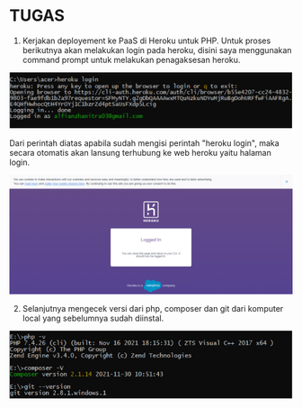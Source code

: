 # TUGAS

1. Kerjakan deployement ke PaaS di Heroku untuk PHP.
Untuk proses berikutnya akan melakukan login pada heroku, disini saya menggunakan command prompt untuk melakukan penagaksesan heroku.

![](img/tugas/01.png)


Dari perintah diatas apabila sudah mengisi perintah "heroku login", maka secara otomatis akan lansung terhubung ke web heroku yaitu halaman login.

![](img/tugas/02.png)


2. Selanjutnya mengecek versi dari php, composer dan git dari komputer local yang sebelumnya sudah diinstal.

![](img/tugas/03.png)